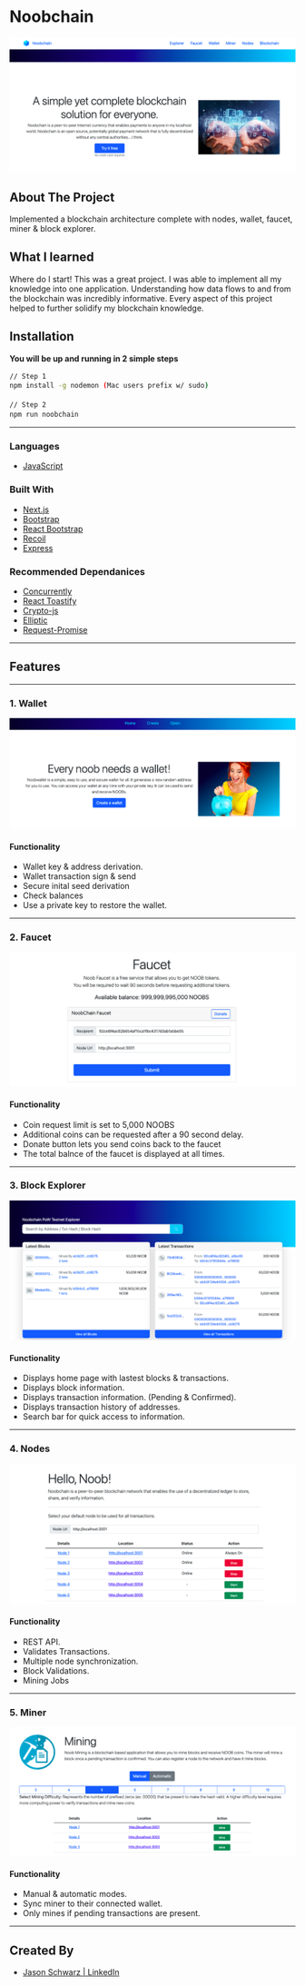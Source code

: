 # Noobchain

<p align="center">
  <a ><img  src="public/readme/homepage.png" alt="homepage"></a></p>
</p>

## About The Project

Implemented a blockchain architecture complete with nodes, wallet, faucet, miner & block explorer.

## What I learned

Where do I start! This was a great project. I was able to implement all my knowledge into one application. Understanding how data flows to and from the blockchain
was incredibly informative. Every aspect of this project helped to further solidify my blockchain knowledge.

## Installation

**You will be up and running in 2 simple steps**

```sh
// Step 1
npm install -g nodemon (Mac users prefix w/ sudo)

// Step 2
npm run noobchain
```

---

### Languages

- [JavaScript](https://www.javascript.com/)

### Built With

- [Next.js](https://nextjs.org/)
- [Bootstrap](https://getbootstrap.com/)
- [React Bootstrap](https://react-bootstrap.github.io/)
- [Recoil](https://yarnpkg.com/package/recoil)
- [Express](https://yarnpkg.com/package/express)

### Recommended Dependanices

- [Concurrently](https://yarnpkg.com/package/concurrently)
- [React Toastify](https://github.com/fkhadra/react-toastify#readme)
- [Crypto-js](https://yarnpkg.com/package/crypto-js)
- [Elliptic](https://yarnpkg.com/package/elliptic)
- [Request-Promise](https://yarnpkg.com/package/request-promise)

---

## Features

---

### 1. Wallet

<p align="center">
  <a ><img  src="public/readme/wallet.png" alt="wallet"></a></p>
</p>

#### Functionality

- Wallet key & address derivation.
- Wallet transaction sign & send
- Secure inital seed derivation
- Check balances
- Use a private key to restore the wallet.

---

### 2. Faucet

<p align="center">
  <a ><img  src="public/readme/faucet.png" alt="faucet"></a></p>
</p>

#### Functionality

- Coin request limit is set to 5,000 NOOBS
- Additional coins can be requested after a 90 second delay.
- Donate button lets you send coins back to the faucet
- The total balnce of the faucet is displayed at all times.

---

### 3. Block Explorer

<p align="center">
  <a ><img  src="public/readme/explorer.png" alt="explorer"></a></p>
</p>

#### Functionality

- Displays home page with lastest blocks & transactions.
- Displays block information.
- Displays transaction information. (Pending & Confirmed).
- Displays transaction history of addresses.
- Search bar for quick access to information.

---

### 4. Nodes

<p align="center">
  <a ><img  src="public/readme/nodes.png" alt="nodes"></a></p>
</p>

#### Functionality

- REST API.
- Validates Transactions.
- Multiple node synchronization.
- Block Validations.
- Mining Jobs

---

### 5. Miner

<p align="center">
  <a ><img  src="public/readme/miner.png" alt="miner"></a></p>
</p>

#### Functionality

- Manual & automatic modes.
- Sync miner to their connected wallet.
- Only mines if pending transactions are present.

---

## Created By

- [Jason Schwarz | LinkedIn](https://www.linkedin.com/in/jason-schwarz-75b91482/)
